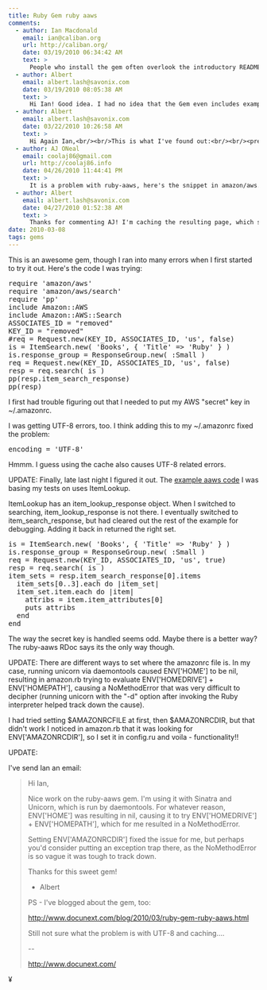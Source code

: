 ```yaml
---
title: Ruby Gem ruby aaws
comments:
  - author: Ian Macdonald
    email: ian@caliban.org
    url: http://caliban.org/
    date: 03/19/2010 06:34:42 AM
    text: >
      People who install the gem often overlook the introductory README file. I should probably move all of the information out of there and into the library itself, so that RDoc documentation gets generated for it.<br/><br/>I'm not sure why you have cache problems with UTF-8. What's the error you're getting?
  - author: Albert
    email: albert.lash@savonix.com
    date: 03/19/2010 08:05:38 AM
    text: >
      Hi Ian! Good idea. I had no idea that the Gem even includes examples, too. I'll test out the cache again and see what the error is. Its odd because the cache file was in good shape when I would open it manually.
  - author: Albert
    email: albert.lash@savonix.com
    date: 03/22/2010 10:26:58 AM
    text: >
      Hi Again Ian,<br/><br/>This is what I've found out:<br/><br/><pre><br/>missing attribute quote<br/>Line: 1<br/>Position: 1739<br/>Last 80 unconsumed characters:<br/>&lt;ItemSearchResponse xmlns=\"http://webservices.amazon.com/AWSECommerceService/200<br/>Line: 1<br/>Position: 1739<br/>Last 80 unconsumed characters:<br/>&lt;ItemSearchResponse xmlns=\"http://webservices.amazon.com/AWSECommerceService/200<br/>	/usr/lib/ruby/1.9.1/rexml/parsers/treeparser.rb:95:in `rescue in parse'<br/></pre><br/><br/>Looks like Rexml (or whatever is reading the cache file) is escaping the attribute quotes for some reason. The cached file does not have the attribute quotes escaped.
  - author: AJ ONeal
    email: coolaj86@gmail.com
    url: http://coolaj86.info
    date: 04/26/2010 11:44:41 PM
    text: >
      It is a problem with ruby-aaws, here's the snippet in amazon/aws.rb that fixes the issue:<br/><br/>      # Retrieve the cached response associated with _url_.<br/>      #<br/>      def fetch(url)<br/>          digest = Digest::MD5.hexdigest( url )<br/>          cache_file = File.join( @path, digest )<br/><br/>          return nil unless File.exist? cache_file<br/><br/>          Amazon.dprintf( 'Fetching %s from cache...', digest )<br/>          File.open( cache_file ).readlines.join().to_s<br/>      end<br/><br/>before it had<br/>          File.open( File.join(cache_file) ).readlines.to_s
  - author: Albert
    email: albert.lash@savonix.com
    date: 04/27/2010 01:52:38 AM
    text: >
      Thanks for commenting AJ! I'm caching the resulting page, which seems to work OK.<br/><br/>Also, I recently starting using flix4r (Netflix API for ruby) and it uses the api_cache gem. I haven't scoped it out too much but I like the idea.
date: 2010-03-08
tags: gems
---
```

This is an awesome gem, though I ran into many errors when I first started to try it out. Here's the code I was trying:

<pre class="sh_ruby">
require 'amazon/aws'
require 'amazon/aws/search'
require 'pp'
include Amazon::AWS
include Amazon::AWS::Search
ASSOCIATES_ID = "removed"
KEY_ID = "removed"
#req = Request.new(KEY_ID, ASSOCIATES_ID, 'us', false)
is = ItemSearch.new( 'Books', { 'Title' => 'Ruby' } )
is.response_group = ResponseGroup.new( :Small )
req = Request.new(KEY_ID, ASSOCIATES_ID, 'us', false)
resp = req.search( is )
pp(resp.item_search_response)
pp(resp)
</pre>

I first had trouble figuring out that I needed to put my AWS "secret" key in ~/.amazonrc.

I was getting UTF-8 errors, too. I think adding this to my ~/.amazonrc fixed the problem:

<pre>
encoding = 'UTF-8'
</pre>

Hmmm. I guess using the cache also causes UTF-8 related errors.

UPDATE: Finally, late last night I figured it out. The [example aaws code](http://www.somelifeblog.com/2008/12/ruby-amazon-associates-web-services-aws.html) I was basing my tests on uses ItemLookup.

<div>ItemLookup has an item_lookup_response object. When I switched to searching, item_lookup_response is not there. I eventually switched to item_search_response, but had cleared out the rest of the example for debugging. Adding it back in returned the right set.</div>

<pre class="sh_ruby">
is = ItemSearch.new( 'Books', { 'Title' => 'Ruby' } )
is.response_group = ResponseGroup.new( :Small )
req = Request.new(KEY_ID, ASSOCIATES_ID, 'us', true)
resp = req.search( is )
item_sets = resp.item_search_response[0].items
  item_sets[0..3].each do |item_set|
  item_set.item.each do |item|
    attribs = item.item_attributes[0]
    puts attribs
  end
end
</pre>

The way the secret key is handled seems odd. Maybe there is a better way? The ruby-aaws RDoc says its the only way though.

UPDATE: There are different ways to set where the amazonrc file is. In my case, running unicorn via daemontools caused ENV['HOME'] to be nil, resulting in amazon.rb trying to evaluate ENV['HOMEDRIVE'] + ENV['HOMEPATH'], causing a NoMethodError that was very difficult to decipher (running unicorn with the "-d" option after invoking the Ruby interpreter helped track down the cause).

I had tried setting $AMAZONRCFILE at first, then $AMAZONRCDIR, but that didn't work I noticed in amazon.rb that it was looking for ENV['AMAZONRCDIR'], so I set it in config.ru and voila - functionality!!

UPDATE:

I've send Ian an email:

<blockquote>
Hi Ian,

Nice work on the ruby-aaws gem. I'm using it with Sinatra and Unicorn,
which is run by daemontools. For whatever reason, ENV['HOME'] was
resulting in nil, causing it to try ENV['HOMEDRIVE'] + ENV['HOMEPATH'],
which for me resulted in a NoMethodError.

Setting ENV['AMAZONRCDIR'] fixed the issue for me, but perhaps you'd
consider putting an exception trap there, as the NoMethodError is so vague
it was tough to track down.

Thanks for this sweet gem!

- Albert

PS - I've blogged about the gem, too:

http://www.docunext.com/blog/2010/03/ruby-gem-ruby-aaws.html

Still not sure what the problem is with UTF-8 and caching....

--

http://www.docunext.com/
</blockquote>

¥

